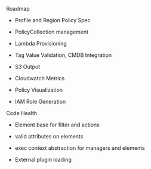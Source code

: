 
Roadmap

- Profile and Region Policy Spec

- PolicyCollection management

- Lambda Provisioning

- Tag Value Validation, CMDB Integration

- S3 Output

- Cloudwatch Metrics

- Policy Visualization

- IAM Role Generation

Code Health

- Element base for filter and actions

- valid attributes on elements

- exec context abstraction for managers and elements

- External plugin loading
